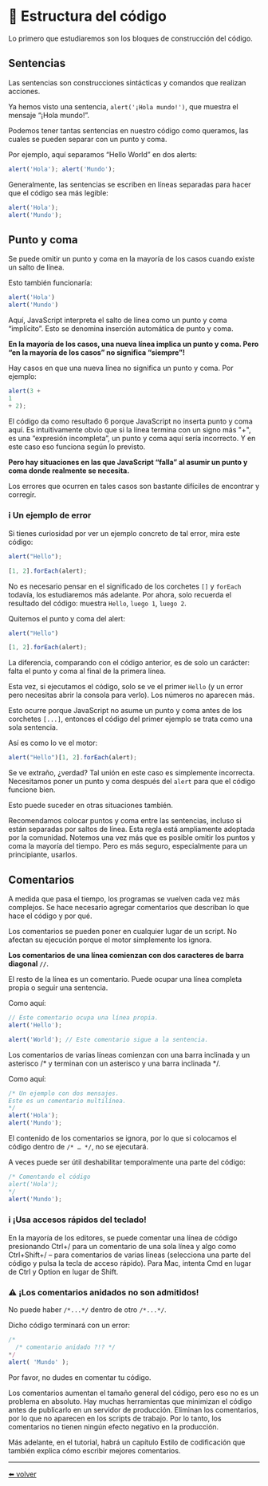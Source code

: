 # 📖 Estructura del código

Lo primero que estudiaremos son los bloques de construcción del código.

## Sentencias

Las sentencias son construcciones sintácticas y comandos que realizan acciones.

Ya hemos visto una sentencia, `alert('¡Hola mundo!')`, que muestra el mensaje “¡Hola mundo!”.

Podemos tener tantas sentencias en nuestro código como queramos, las cuales se pueden separar con un punto y coma.

Por ejemplo, aquí separamos “Hello World” en dos alerts:

````js
alert('Hola'); alert('Mundo');
````

Generalmente, las sentencias se escriben en líneas separadas para hacer que el código sea más legible:

````js
alert('Hola');
alert('Mundo');
````

## Punto y coma

Se puede omitir un punto y coma en la mayoría de los casos cuando existe un salto de línea.

Esto también funcionaría:

````js
alert('Hola')
alert('Mundo')
````

Aquí, JavaScript interpreta el salto de línea como un punto y coma “implícito”. Esto se denomina inserción automática de punto y coma.

**En la mayoría de los casos, una nueva línea implica un punto y coma. Pero “en la mayoría de los casos” no significa “siempre”!**

Hay casos en que una nueva línea no significa un punto y coma. Por ejemplo:

````js
alert(3 +
1
+ 2);
````

El código da como resultado 6 porque JavaScript no inserta punto y coma aquí. Es intuitivamente obvio que si la línea termina con un signo más "+", es una “expresión incompleta”, un punto y coma aquí sería incorrecto. Y en este caso eso funciona según lo previsto.

**Pero hay situaciones en las que JavaScript “falla” al asumir un punto y coma donde realmente se necesita.**

Los errores que ocurren en tales casos son bastante difíciles de encontrar y corregir.

### ℹ️ Un ejemplo de error

Si tienes curiosidad por ver un ejemplo concreto de tal error, mira este código:

````js
alert("Hello");

[1, 2].forEach(alert);
````

No es necesario pensar en el significado de los corchetes `[]` y `forEach` todavía, los estudiaremos más adelante. Por ahora, solo recuerda el resultado del código: muestra `Hello`, `luego 1`, `luego 2`.

Quitemos el punto y coma del alert:

````js
alert("Hello")

[1, 2].forEach(alert);
````

La diferencia, comparando con el código anterior, es de solo un carácter: falta el punto y coma al final de la primera línea.

Esta vez, si ejecutamos el código, solo se ve el primer `Hello` (y un error pero necesitas abrir la consola para verlo). Los números no aparecen más.

Esto ocurre porque JavaScript no asume un punto y coma antes de los corchetes `[...]`, entonces el código del primer ejemplo se trata como una sola sentencia.

Así es como lo ve el motor:

````js
alert("Hello")[1, 2].forEach(alert);
````

Se ve extraño, ¿verdad? Tal unión en este caso es simplemente incorrecta. Necesitamos poner un punto y coma después del `alert` para que el código funcione bien.

Esto puede suceder en otras situaciones también.

Recomendamos colocar puntos y coma entre las sentencias, incluso si están separadas por saltos de línea. Esta regla está ampliamente adoptada por la comunidad. Notemos una vez más que es posible omitir los puntos y coma la mayoría del tiempo. Pero es más seguro, especialmente para un principiante, usarlos.

## Comentarios

A medida que pasa el tiempo, los programas se vuelven cada vez más complejos. Se hace necesario agregar comentarios que describan lo que hace el código y por qué.

Los comentarios se pueden poner en cualquier lugar de un script. No afectan su ejecución porque el motor simplemente los ignora.

**Los comentarios de una línea comienzan con dos caracteres de barra diagonal `//`**.

El resto de la línea es un comentario. Puede ocupar una línea completa propia o seguir una sentencia.

Como aquí:

````js
// Este comentario ocupa una línea propia.
alert('Hello');

alert('World'); // Este comentario sigue a la sentencia.
````

Los comentarios de varias líneas comienzan con una barra inclinada y un asterisco /* y terminan con un asterisco y una barra inclinada */.

Como aquí:

````js
/* Un ejemplo con dos mensajes.
Este es un comentario multilínea.
*/
alert('Hola');
alert('Mundo');
````

El contenido de los comentarios se ignora, por lo que si colocamos el código dentro de `/* … */`, no se ejecutará.

A veces puede ser útil deshabilitar temporalmente una parte del código:

````js
/* Comentando el código
alert('Hola');
*/
alert('Mundo');
````

### ℹ️ ¡Usa accesos rápidos del teclado!

En la mayoría de los editores, se puede comentar una línea de código presionando Ctrl+/ para un comentario de una sola línea y algo como Ctrl+Shift+/ – para comentarios de varias líneas (selecciona una parte del código y pulsa la tecla de acceso rápido). Para Mac, intenta Cmd en lugar de Ctrl y Option en lugar de Shift.

### ⚠️ ¡Los comentarios anidados no son admitidos!

No puede haber `/*...*/` dentro de otro `/*...*/`.

Dicho código terminará con un error:

````js
/*
  /* comentario anidado ?!? */
*/
alert( 'Mundo' );
````

Por favor, no dudes en comentar tu código.

Los comentarios aumentan el tamaño general del código, pero eso no es un problema en absoluto. Hay muchas herramientas que minimizan el código antes de publicarlo en un servidor de producción. Eliminan los comentarios, por lo que no aparecen en los scripts de trabajo. Por lo tanto, los comentarios no tienen ningún efecto negativo en la producción.

Más adelante, en el tutorial, habrá un capítulo Estilo de codificación que también explica cómo escribir mejores comentarios.

---
[⬅️ volver](https://github.com/VictorHugoAguilar/javascript-interview-questions-explained/tree/main/theory/first-steps/readme.md)
